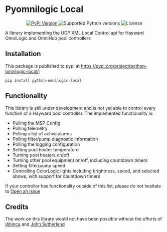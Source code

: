 # Pyomnilogic Local


<p align="center">
  <a href="https://pypi.org/project/python-omnilogic-local/">
    <img src="https://img.shields.io/pypi/v/python-omnilogic-local.svg?logo=python&logoColor=fff&style=flat-square" alt="PyPI Version">
  </a>
  <img src="https://img.shields.io/pypi/pyversions/python-omnilogic-local.svg?style=flat-square&logo=python&amp;logoColor=fff" alt="Supported Python versions">
  <img src="https://img.shields.io/pypi/l/python-omnilogic-local.svg?style=flat-square" alt="License">
</p>

A library implementing the UDP XML Local Control api for Hayward OmniLogic and OmniHub pool controllers

## Installation

This package is published to pypi at https://pypi.org/project/python-omnilogic-local/:

`pip install python-omnilogic-local`

## Functionality

This library is still under development and is not yet able to control every function of a Hayward pool controller.  The implemented functionality is:

- Pulling the MSP Config
- Polling telemetry
- Polling a list of active alarms
- Polling filter/pump diagnostic information
- Polling the logging configuration
- Setting pool heater temperature
- Turning pool heaters on/off
- Turning other pool equipment on/off, including countdown timers
- Setting filter/pump speed
- Controlling ColorLogic lights including brightness, speed, and selected shows, with support for countdown timers

If your controller has functionality outside of this list, please do not hesitate to [Open an Issue](https://github.com/cryptk/python-omnilogic-local/issues)

## Credits

The work on this library would not have been possible without the efforts of [djtimca](https://github.com/djtimca/) and [John Sutherland](garionphx@gmail.com)